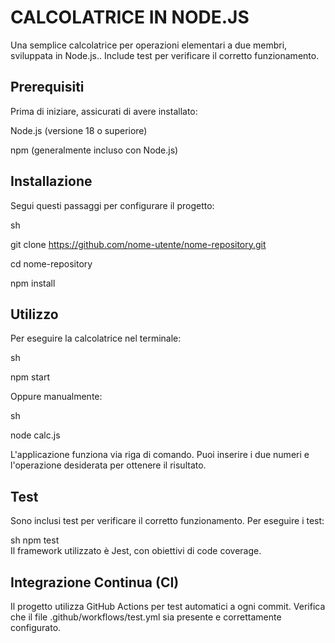# CALCOLATRICE IN NODE.JS

Una semplice calcolatrice per operazioni elementari a due membri, sviluppata in Node.js.. Include test per verificare il corretto funzionamento.

## Prerequisiti

Prima di iniziare, assicurati di avere installato:

Node.js (versione 18 o superiore)

npm (generalmente incluso con Node.js)

## Installazione

Segui questi passaggi per configurare il progetto:

sh

git clone https://github.com/nome-utente/nome-repository.git

cd nome-repository

npm install

## Utilizzo

Per eseguire la calcolatrice nel terminale:

sh

npm start

Oppure manualmente:

sh

node calc.js

L'applicazione funziona via riga di comando. Puoi inserire i due numeri e l'operazione desiderata per ottenere il risultato.

## Test

Sono inclusi test per verificare il corretto funzionamento. Per eseguire i test:

sh 
npm test  
Il framework utilizzato è Jest, con obiettivi di code coverage.

## Integrazione Continua (CI)  
Il progetto utilizza GitHub Actions per test automatici a ogni commit. Verifica che il file .github/workflows/test.yml sia presente e correttamente configurato.
